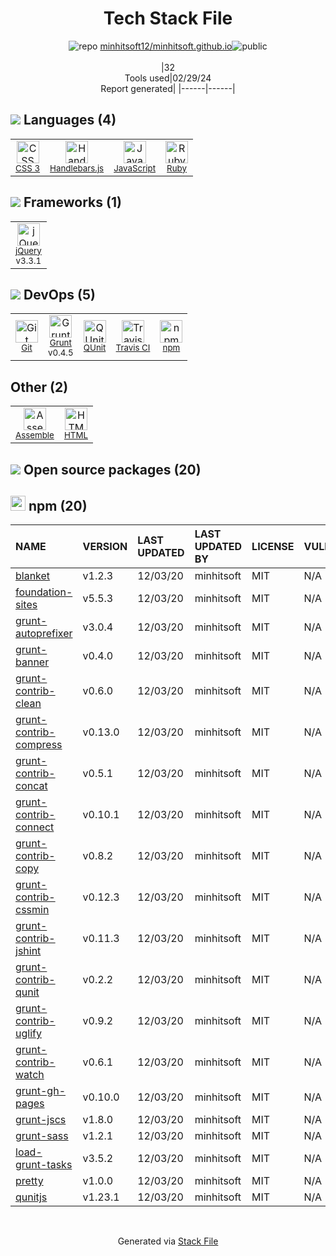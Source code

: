 <!--
&lt;--- Readme.md Snippet without images Start ---&gt;
## Tech Stack
minhitsoft12/minhitsoft.github.io is built on the following main stack:

- [Handlebars.js](http://handlebarsjs.com/) – Templating Languages & Extensions
- [JavaScript](https://developer.mozilla.org/en-US/docs/Web/JavaScript) – Languages
- [Ruby](https://www.ruby-lang.org) – Languages
- [jQuery](http://jquery.com/) – Javascript UI Libraries
- [Grunt](http://gruntjs.com/) – JS Build Tools / JS Task Runners
- [QUnit](http://qunitjs.com/) – Javascript Testing Framework
- [Travis CI](http://travis-ci.com/) – Continuous Integration
- [Assemble](http://assemble.io/) – Static Site Generators

Full tech stack [here](/techstack.md)

&lt;--- Readme.md Snippet without images End ---&gt;

&lt;--- Readme.md Snippet with images Start ---&gt;
## Tech Stack
minhitsoft12/minhitsoft.github.io is built on the following main stack:

- <img width='25' height='25' src='https://img.stackshare.io/service/1143/Handlebars.png' alt='Handlebars.js'/> [Handlebars.js](http://handlebarsjs.com/) – Templating Languages & Extensions
- <img width='25' height='25' src='https://img.stackshare.io/service/1209/javascript.jpeg' alt='JavaScript'/> [JavaScript](https://developer.mozilla.org/en-US/docs/Web/JavaScript) – Languages
- <img width='25' height='25' src='https://img.stackshare.io/service/989/ruby.png' alt='Ruby'/> [Ruby](https://www.ruby-lang.org) – Languages
- <img width='25' height='25' src='https://img.stackshare.io/service/1021/lxEKmMnB_400x400.jpg' alt='jQuery'/> [jQuery](http://jquery.com/) – Javascript UI Libraries
- <img width='25' height='25' src='https://img.stackshare.io/service/845/falgg2jybmhgk16y62lr.png' alt='Grunt'/> [Grunt](http://gruntjs.com/) – JS Build Tools / JS Task Runners
- <img width='25' height='25' src='https://img.stackshare.io/service/1421/b706f022230831a3d391db504a139e21.png' alt='QUnit'/> [QUnit](http://qunitjs.com/) – Javascript Testing Framework
- <img width='25' height='25' src='https://img.stackshare.io/service/460/Lu6cGu0z_400x400.png' alt='Travis CI'/> [Travis CI](http://travis-ci.com/) – Continuous Integration
- <img width='25' height='25' src='https://img.stackshare.io/service/1113/preview.png' alt='Assemble'/> [Assemble](http://assemble.io/) – Static Site Generators

Full tech stack [here](/techstack.md)

&lt;--- Readme.md Snippet with images End ---&gt;
-->
<div align="center">

# Tech Stack File
![](https://img.stackshare.io/repo.svg "repo") [minhitsoft12/minhitsoft.github.io](https://github.com/minhitsoft12/minhitsoft.github.io)![](https://img.stackshare.io/public_badge.svg "public")
<br/><br/>
|32<br/>Tools used|02/29/24 <br/>Report generated|
|------|------|
</div>

## <img src='https://img.stackshare.io/languages.svg'/> Languages (4)
<table><tr>
  <td align='center'>
  <img width='36' height='36' src='https://img.stackshare.io/service/6727/css.png' alt='CSS 3'>
  <br>
  <sub><a href="https://developer.mozilla.org/en-US/docs/Web/CSS/CSS3">CSS 3</a></sub>
  <br>
  <sub></sub>
</td>

<td align='center'>
  <img width='36' height='36' src='https://img.stackshare.io/service/1143/Handlebars.png' alt='Handlebars.js'>
  <br>
  <sub><a href="http://handlebarsjs.com/">Handlebars.js</a></sub>
  <br>
  <sub></sub>
</td>

<td align='center'>
  <img width='36' height='36' src='https://img.stackshare.io/service/1209/javascript.jpeg' alt='JavaScript'>
  <br>
  <sub><a href="https://developer.mozilla.org/en-US/docs/Web/JavaScript">JavaScript</a></sub>
  <br>
  <sub></sub>
</td>

<td align='center'>
  <img width='36' height='36' src='https://img.stackshare.io/service/989/ruby.png' alt='Ruby'>
  <br>
  <sub><a href="https://www.ruby-lang.org">Ruby</a></sub>
  <br>
  <sub></sub>
</td>

</tr>
</table>

## <img src='https://img.stackshare.io/frameworks.svg'/> Frameworks (1)
<table><tr>
  <td align='center'>
  <img width='36' height='36' src='https://img.stackshare.io/service/1021/lxEKmMnB_400x400.jpg' alt='jQuery'>
  <br>
  <sub><a href="http://jquery.com/">jQuery</a></sub>
  <br>
  <sub>v3.3.1</sub>
</td>

</tr>
</table>

## <img src='https://img.stackshare.io/devops.svg'/> DevOps (5)
<table><tr>
  <td align='center'>
  <img width='36' height='36' src='https://img.stackshare.io/service/1046/git.png' alt='Git'>
  <br>
  <sub><a href="http://git-scm.com/">Git</a></sub>
  <br>
  <sub></sub>
</td>

<td align='center'>
  <img width='36' height='36' src='https://img.stackshare.io/service/845/falgg2jybmhgk16y62lr.png' alt='Grunt'>
  <br>
  <sub><a href="http://gruntjs.com/">Grunt</a></sub>
  <br>
  <sub>v0.4.5</sub>
</td>

<td align='center'>
  <img width='36' height='36' src='https://img.stackshare.io/service/1421/b706f022230831a3d391db504a139e21.png' alt='QUnit'>
  <br>
  <sub><a href="http://qunitjs.com/">QUnit</a></sub>
  <br>
  <sub></sub>
</td>

<td align='center'>
  <img width='36' height='36' src='https://img.stackshare.io/service/460/Lu6cGu0z_400x400.png' alt='Travis CI'>
  <br>
  <sub><a href="http://travis-ci.com/">Travis CI</a></sub>
  <br>
  <sub></sub>
</td>

<td align='center'>
  <img width='36' height='36' src='https://img.stackshare.io/service/1120/lejvzrnlpb308aftn31u.png' alt='npm'>
  <br>
  <sub><a href="https://www.npmjs.com/">npm</a></sub>
  <br>
  <sub></sub>
</td>

</tr>
</table>

## Other (2)
<table><tr>
  <td align='center'>
  <img width='36' height='36' src='https://img.stackshare.io/service/1113/preview.png' alt='Assemble'>
  <br>
  <sub><a href="http://assemble.io/">Assemble</a></sub>
  <br>
  <sub></sub>
</td>

<td align='center'>
  <img width='36' height='36' src='https://img.stackshare.io/service/2270/no-img-open-source.png' alt='HTML'>
  <br>
  <sub><a href="http://">HTML</a></sub>
  <br>
  <sub></sub>
</td>

</tr>
</table>


## <img src='https://img.stackshare.io/group.svg' /> Open source packages (20)</h2>

## <img width='24' height='24' src='https://img.stackshare.io/service/1120/lejvzrnlpb308aftn31u.png'/> npm (20)

|NAME|VERSION|LAST UPDATED|LAST UPDATED BY|LICENSE|VULNERABILITIES|
|:------|:------|:------|:------|:------|:------|
|[blanket](https://www.npmjs.com/blanket)|v1.2.3|12/03/20|minhitsoft |MIT|N/A|
|[foundation-sites](https://www.npmjs.com/foundation-sites)|v5.5.3|12/03/20|minhitsoft |MIT|N/A|
|[grunt-autoprefixer](https://www.npmjs.com/grunt-autoprefixer)|v3.0.4|12/03/20|minhitsoft |MIT|N/A|
|[grunt-banner](https://www.npmjs.com/grunt-banner)|v0.4.0|12/03/20|minhitsoft |MIT|N/A|
|[grunt-contrib-clean](https://www.npmjs.com/grunt-contrib-clean)|v0.6.0|12/03/20|minhitsoft |MIT|N/A|
|[grunt-contrib-compress](https://www.npmjs.com/grunt-contrib-compress)|v0.13.0|12/03/20|minhitsoft |MIT|N/A|
|[grunt-contrib-concat](https://www.npmjs.com/grunt-contrib-concat)|v0.5.1|12/03/20|minhitsoft |MIT|N/A|
|[grunt-contrib-connect](https://www.npmjs.com/grunt-contrib-connect)|v0.10.1|12/03/20|minhitsoft |MIT|N/A|
|[grunt-contrib-copy](https://www.npmjs.com/grunt-contrib-copy)|v0.8.2|12/03/20|minhitsoft |MIT|N/A|
|[grunt-contrib-cssmin](https://www.npmjs.com/grunt-contrib-cssmin)|v0.12.3|12/03/20|minhitsoft |MIT|N/A|
|[grunt-contrib-jshint](https://www.npmjs.com/grunt-contrib-jshint)|v0.11.3|12/03/20|minhitsoft |MIT|N/A|
|[grunt-contrib-qunit](https://www.npmjs.com/grunt-contrib-qunit)|v0.2.2|12/03/20|minhitsoft |MIT|N/A|
|[grunt-contrib-uglify](https://www.npmjs.com/grunt-contrib-uglify)|v0.9.2|12/03/20|minhitsoft |MIT|N/A|
|[grunt-contrib-watch](https://www.npmjs.com/grunt-contrib-watch)|v0.6.1|12/03/20|minhitsoft |MIT|N/A|
|[grunt-gh-pages](https://www.npmjs.com/grunt-gh-pages)|v0.10.0|12/03/20|minhitsoft |MIT|N/A|
|[grunt-jscs](https://www.npmjs.com/grunt-jscs)|v1.8.0|12/03/20|minhitsoft |MIT|N/A|
|[grunt-sass](https://www.npmjs.com/grunt-sass)|v1.2.1|12/03/20|minhitsoft |MIT|N/A|
|[load-grunt-tasks](https://www.npmjs.com/load-grunt-tasks)|v3.5.2|12/03/20|minhitsoft |MIT|N/A|
|[pretty](https://www.npmjs.com/pretty)|v1.0.0|12/03/20|minhitsoft |MIT|N/A|
|[qunitjs](https://www.npmjs.com/qunitjs)|v1.23.1|12/03/20|minhitsoft |MIT|N/A|

<br/>
<div align='center'>

Generated via [Stack File](https://github.com/marketplace/stack-file)
